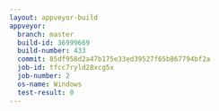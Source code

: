 ```yaml
---
layout: appveyor-build
appveyor:
  branch: master
  build-id: 36999669
  build-number: 433
  commit: 85df958d2a47b175e33ed39527f65b867794bf2a
  job-id: tfcc7ryld28xcg5x
  job-number: 2
  os-name: Windows
  test-result: 0
---
```

